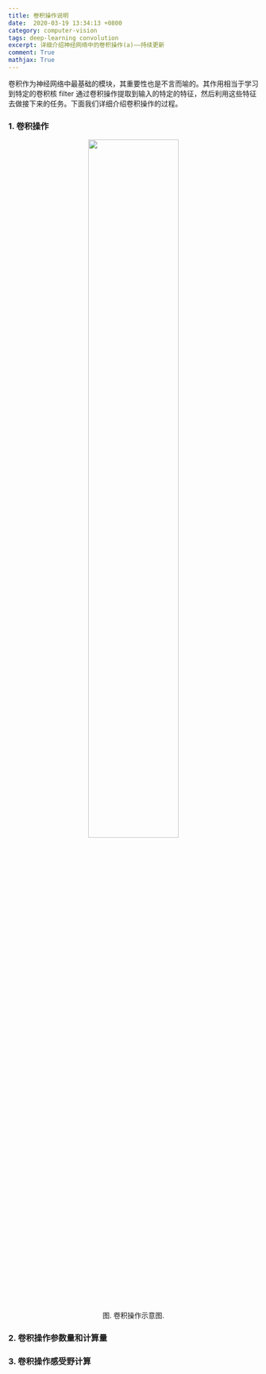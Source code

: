 ```yaml
---
title: 卷积操作说明
date:  2020-03-19 13:34:13 +0800
category: computer-vision
tags: deep-learning convolution
excerpt: 详细介绍神经网络中的卷积操作(a)——持续更新
comment: True
mathjax: True
---
```


卷积作为神经网络中最基础的模块，其重要性也是不言而喻的。其作用相当于学习到特定的卷积核 filter 通过卷积操作提取到输入的特定的特征，然后利用这些特征去做接下来的任务。下面我们详细介绍卷积操作的过程。

### 1. 卷积操作

<center><img src="https://selous123.github.io/assets/img/blog-conv/conv.gif" width="60%" height="auto"/>

<span>图. 卷积操作示意图.</span></center>




### 2. 卷积操作参数量和计算量

### 3. 卷积操作感受野计算